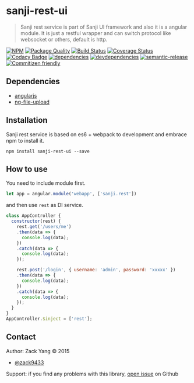 # sanji-rest-ui
> Sanji rest service is part of Sanji UI framework and also it is a angular
module. It is just a restful wrapper and can switch protocol like websocket or
others, default is http.

[sanji-rest-ui-icon]: https://nodei.co/npm/sanji-rest-ui.png?downloads=true
[sanji-rest-ui-url]: https://npmjs.org/package/sanji-rest-ui
[quality-badge]: http://npm.packagequality.com/badge/sanji-rest-ui.png
[quality-url]: http://packagequality.com/#?package=sanji-rest-ui
[travis-build-badge]: https://travis-ci.org/Sanji-IO/sanji-rest-ui.svg?branch=master
[travis-build-url]: https://travis-ci.org/Sanji-IO/sanji-rest-ui
[sanji-rest-ui-coverage-image]: http://codecov.io/github/Sanji-IO/sanji-rest-ui/coverage.svg?branch=master
[sanji-rest-ui-coverage-url]: http://codecov.io/github/Sanji-IO/sanji-rest-ui?branch=master
[sanji-rest-ui-codacy-image]: https://api.codacy.com/project/badge/13d7e2e9bf1b40a3bd9a3113c7cea587
[sanji-rest-ui-codacy-url]: https://www.codacy.com/public/zack9433/sanji-rest-ui.git
[dependencies-image]: https://david-dm.org/Sanji-IO/sanji-rest-ui.png
[dependencies-url]: https://david-dm.org/Sanji-IO/sanji-rest-ui
[devdependencies-image]: https://david-dm.org/Sanji-IO/sanji-rest-ui/dev-status.png
[devdependencies-url]: https://david-dm.org/Sanji-IO/sanji-rest-ui#info=devDependencies
[semantic-release-image]: https://img.shields.io/badge/%20%20%F0%9F%93%A6%F0%9F%9A%80-semantic--release-e10079.svg
[semantic-release-url]: https://github.com/semantic-release/semantic-release
[commitizen-image]: https://img.shields.io/badge/commitizen-friendly-brightgreen.svg
[commitizen-url]: http://commitizen.github.io/cz-cli/

[![NPM][sanji-rest-ui-icon]][sanji-rest-ui-url]
[![Package Quality][quality-badge]][quality-url]
[![Build Status][travis-build-badge]][travis-build-url]
[![Coverage Status][sanji-rest-ui-coverage-image]][sanji-rest-ui-coverage-url]
[![Codacy Badge][sanji-rest-ui-codacy-image]][sanji-rest-ui-codacy-url]
[![dependencies][dependencies-image]][dependencies-url]
[![devdependencies][devdependencies-image]][devdependencies-url]
[![semantic-release][semantic-release-image]][semantic-release-url]
[![Commitizen friendly][commitizen-image]][commitizen-url]

## Dependencies
- [angularjs](https://github.com/angular/angular.js)
- [ng-file-upload](https://github.com/danialfarid/ng-file-upload)

## Installation
Sanji rest service is based on es6 + webpack to development and embrace npm to install it.

```shell
npm install sanji-rest-ui --save
```

## How to use
You need to include module first.
```javascript
let app = angular.module('webapp', ['sanji.rest'])
```
and then use `rest` as DI service.
```javascript
class AppController {
  constructor(rest) {
    rest.get('/users/me')
    .then(data => {
      console.log(data);
    })
    .catch(data => {
      console.log(data);
    });

    rest.post('/login', { username: 'admin', password: 'xxxxx' })
    .then(data => {
      console.log(data);
    })
    .catch(data => {
      console.log(data);
    });
  }
}
AppController.$inject = ['rest'];
```

## Contact

Author: Zack Yang &copy; 2015

* [@zack9433](https://twitter.com/zack9433)

Support: if you find any problems with this library,
[open issue](https://github.com/Sanji-IO/sanji-rest-ui/issues) on Github

